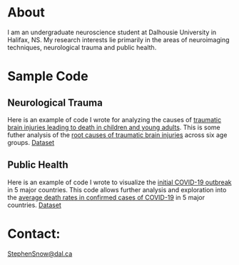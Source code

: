 # About #
I am an undergraduate neuroscience student at Dalhousie University in Halifax, NS. My research interests lie primarily in the areas of neuroimaging techniques, neurological trauma and public health.

# Sample Code #

## Neurological Trauma
Here is an example of code I wrote for analyzing the causes of [traumatic brain injuries leading to death in children and young adults](2020-10-29-230913.ipynb). This is some futher analysis of the [root causes of traumatic brain injuries]() across six age groups. [Dataset](https://www.kaggle.com/jessemostipak/traumatic-brain-injury-tbi)

## Public Health
Here is an example of code I wrote to visualize the [initial COVID-19 outbreak](Covid0.ipynb) in 5 major countries. This code allows further analysis and exploration into the [average death rates in confirmed cases of COVID-19](Covid2.ipynb) in 5 major countries. [Dataset](https://www.kaggle.com/ashudata/covid19dataset)  




# Contact:
[StephenSnow@dal.ca](mailto:stephensnow@dal.ca)
